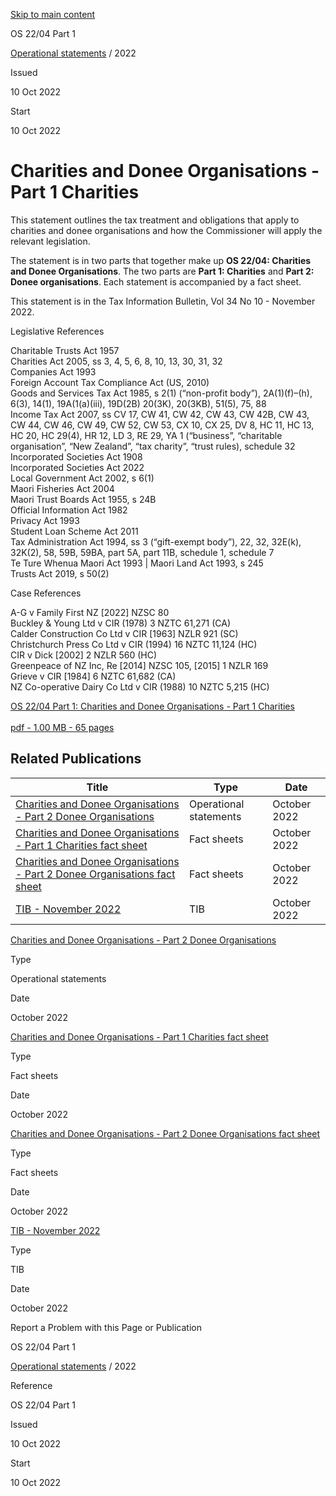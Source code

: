 [Skip to main content](#main-content-tt)

OS 22/04 Part 1

[Operational statements](/publications#f-ttTypeFacet=Operational%20statements&sort=%40irscttissuedatetime%20descending&numberOfResults=25)
 / 2022

Issued

10 Oct 2022

Start

10 Oct 2022

Charities and Donee Organisations - Part 1 Charities
====================================================

This statement outlines the tax treatment and obligations that apply to charities and donee organisations and how the Commissioner will apply the relevant legislation.

The statement is in two parts that together make up **OS 22/04: Charities and Donee Organisations**. The two parts are **Part 1: Charities** and **Part 2: Donee organisations**. Each statement is accompanied by a fact sheet.

This statement is in the Tax Information Bulletin, Vol 34 No 10 - November 2022. 

Legislative References

Charitable Trusts Act 1957  
Charities Act 2005, ss 3, 4, 5, 6, 8, 10, 13, 30, 31, 32  
Companies Act 1993  
Foreign Account Tax Compliance Act (US, 2010)  
Goods and Services Tax Act 1985, s 2(1) (“non-profit body”), 2A(1)(f)–(h), 6(3), 14(1), 19A(1(a)(iii), 19D(2B) 20(3K), 20(3KB), 51(5), 75, 88  
Income Tax Act 2007, ss CV 17, CW 41, CW 42, CW 43, CW 42B, CW 43, CW 44, CW 46, CW 49, CW 52, CW 53, CX 10, CX 25, DV 8, HC 11, HC 13, HC 20, HC 29(4), HR 12, LD 3, RE 29, YA 1 (“business”, “charitable organisation”, “New Zealand”, “tax charity”, “trust rules), schedule 32  
Incorporated Societies Act 1908  
Incorporated Societies Act 2022  
Local Government Act 2002, s 6(1)  
Maori Fisheries Act 2004  
Maori Trust Boards Act 1955, s 24B  
Official Information Act 1982  
Privacy Act 1993  
Student Loan Scheme Act 2011  
Tax Administration Act 1994, ss 3 (“gift-exempt body”), 22, 32, 32E(k), 32K(2), 58, 59B, 59BA, part 5A, part 11B, schedule 1, schedule 7  
Te Ture Whenua Maori Act 1993 | Maori Land Act 1993, s 245  
Trusts Act 2019, s 50(2)

Case References

A-G v Family First NZ \[2022\] NZSC 80  
Buckley & Young Ltd v CIR (1978) 3 NZTC 61,271 (CA)  
Calder Construction Co Ltd v CIR \[1963\] NZLR 921 (SC)  
Christchurch Press Co Ltd v CIR (1994) 16 NZTC 11,124 (HC)  
CIR v Dick \[2002\] 2 NZLR 560 (HC)  
Greenpeace of NZ Inc, Re \[2014\] NZSC 105, \[2015\] 1 NZLR 169  
Grieve v CIR \[1984\] 6 NZTC 61,682 (CA)  
NZ Co-operative Dairy Co Ltd v CIR (1988) 10 NZTC 5,215 (HC)

[OS 22/04 Part 1: Charities and Donee Organisations - Part 1 Charities\
\
pdf \- 1.00 MB \- 65 pages](/-/media/project/ir/tt/pdfs/operational-statements/2022/os-22-04-part-1.pdf?modified=20221009213639&modified=20221009213639 "OS 22/04 Part 1: Charities and Donee Organisations - Part 1 Charities")

Related Publications
--------------------

| Title | Type | Date |
| --- | --- | --- |
| [Charities and Donee Organisations - Part 2 Donee Organisations](/operational-statements/2022/os-22-04-part-2) | Operational statements | October 2022 |
| [Charities and Donee Organisations - Part 1 Charities fact sheet](/fact-sheets/2022/os-22-04-part-1-fact-sheet) | Fact sheets | October 2022 |
| [Charities and Donee Organisations - Part 2 Donee Organisations fact sheet](/fact-sheets/2022/os-22-04-part-2-fact-sheet) | Fact sheets | October 2022 |
| [TIB - November 2022](/tib/volume-34---2022/tib-vol-34-no10) | TIB | October 2022 |

[Charities and Donee Organisations - Part 2 Donee Organisations](/operational-statements/2022/os-22-04-part-2)

Type

Operational statements

Date

October 2022

[Charities and Donee Organisations - Part 1 Charities fact sheet](/fact-sheets/2022/os-22-04-part-1-fact-sheet)

Type

Fact sheets

Date

October 2022

[Charities and Donee Organisations - Part 2 Donee Organisations fact sheet](/fact-sheets/2022/os-22-04-part-2-fact-sheet)

Type

Fact sheets

Date

October 2022

[TIB - November 2022](/tib/volume-34---2022/tib-vol-34-no10)

Type

TIB

Date

October 2022

Report a Problem with this Page or Publication

OS 22/04 Part 1

[Operational statements](/publications#f-ttTypeFacet=Operational%20statements&sort=%40irscttissuedatetime%20descending&numberOfResults=25)
 / 2022

Reference

OS 22/04 Part 1

Issued

10 Oct 2022

Start

10 Oct 2022